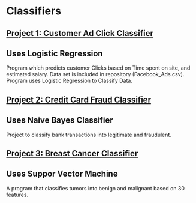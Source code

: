 # Classifiers
## [Project 1: Customer Ad Click Classifier](https://github.com/alidaoui/Customer-Clicks-Classifier)
## Uses Logistic Regression
Program which predicts customer Clicks based on Time spent on site, and estimated salary. Data set is included in repository (Facebook_Ads.csv). Program uses Logistic Regression to Classify Data.

## [Project 2: Credit Card Fraud Classifier](https://github.com/alidaoui/Credit-Card-Fraud-Classifier)
## Uses Naive Bayes Classifier
Project to classify bank transactions into legitimate and fraudulent.

## [Project 3: Breast Cancer Classifier](https://github.com/alidaoui/Breast-Cancer-Classifier)
## Uses Suppor Vector Machine
A program that classifies tumors into benign and malignant based on 30 features.
